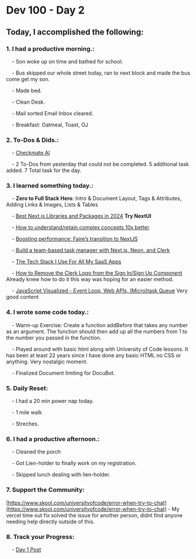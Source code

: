 # Dev 100 - Day 2

## Today, I accomplished the following:

### 1. **I had a productive morning.**:
    
    - Son woke up on time and bathed for school.

    - Bus skipped our whole street today, ran to next block and made the bus come get my son.

    - Made bed.

    - Clean Desk.

    - Mail sorted Email Inbox cleared.

    - Breakfast: Oatmeal, Toast, OJ

### 2. **To-Dos & Dids.**:

    - [Checkmate AI](https://checkmate-ai.vercel.app/)

    - 2 To-Dos from yesterday that could not be completed. 5 additional task added. 7 Total task for the day.
    
### 3. **I learned something today.**:

    - **Zero to Full Stack Hero**: Intro & Document Layout, Tags & Attributes, Adding Links & Images, Lists & Tables

    - [Best Next.js Libraries and Packages in 2024](https://blog.probirsarkar.com/best-next-js-libraries-and-packages-in-2024-for-all-your-needs-ae98e9689e06) **Try NextUI**

    - [How to understand/retain complex concepts 10x better](https://learnhowtolearn.org/how-to-understand-and-retain-any-concept-10x-better/?utm_source=tldrwebdev)

    - [Boosting performance: Faire’s transition to NextJS](https://craft.faire.com/boosting-performance-faires-transition-to-nextjs-3967f092caaf)

    - [Build a team-based task manager with Next.js, Neon, and Clerk](https://clerk.com/blog/build-a-team-based-task-manager-with-organizations?utm_source=tldr&utm_medium=newsletter&utm_campaign=task-based-manager&utm_content=08-06-24)

    - [The Tech Stack I Use For All My SaaS Apps](https://www.youtube.com/watch?v=ZpWHBSEFvPY)

    - [How to Remove the Clerk Logo from the Sign In/Sign Up Component](https://www.youtube.com/watch?v=LKNe5pgVjTw) Already knew how to do it this way was hoping for an easier method.

    - [JavaScript Visualized - Event Loop, Web APIs, (Micro)task Queue](https://www.youtube.com/watch?v=eiC58R16hb8) Very good content 
    

### 4. **I wrote some code today.**:    
    
    - Warm-up Exercise: Create a function addBefore that takes any number as an argument. The function should then add up all the numbers from 1 to the number you passed in the function. 

    - Played around with basic html along with University of Code lessons. It has been at least 22 years since I have done any basic HTML no CSS or anything. Very nostalgic moment.

    - Finalized Document limiting for DocuBot.

### 5. **Daily Reset**:

    - I had a 20 min power nap today.

    - 1 mile walk

    - Streches.

### 6. **I had a productive afternoon.**:    

    - Cleaned the porch

    - Got Lien-holder to finally work on my registration.

    - Skipped lunch dealing with lien-holder.

### 7. **Support the Community**:

[https://www.skool.com/universityofcode/error-when-try-to-chat](https://www.skool.com/universityofcode/error-when-try-to-chat) - My vercel time out fix solved the issue for another person, didnt find anyone needing help directly outside of this.     

### 8. **Track your Progress**:

    - [Day 1 Post](https://www.skool.com/universityofcode/day-1-of-dev75-coming-out-hard)


